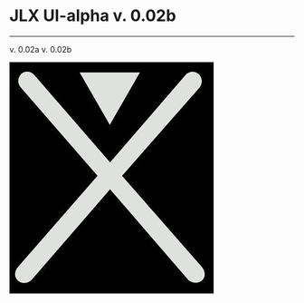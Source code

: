 # JLX UI-alpha v. 0.02b
----------------

v. 0.02a
v. 0.02b

![JILUX](https://raw.githubusercontent.com/jilux-dev/UI-alpha/master/images/xman-2.jpg)
